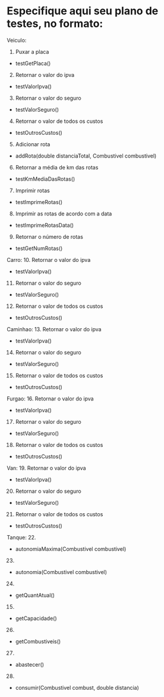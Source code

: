 # Especifique aqui seu plano de testes, no formato:

Veiculo:
1. Puxar a placa
  - testGetPlaca()
2. Retornar o valor do ipva
  - testValorIpva()
3. Retornar o valor do seguro
  - testValorSeguro()
4. Retornar o valor de todos os custos
  - testOutrosCustos()
5. Adicionar rota
  - addRota(double distanciaTotal, Combustivel combustivel)
6. Retornar a média de km das rotas
  - testKmMediaDasRotas()
7. Imprimir rotas
  - testImprimeRotas()
8. Imprimir as rotas de acordo com a data
  - testImprimeRotasData()
9. Retornar o número de rotas
  - testGetNumRotas()

Carro:
10. Retornar o valor do ipva
  - testValorIpva()
11. Retornar o valor do seguro
  - testValorSeguro()
12. Retornar o valor de todos os custos
  - testOutrosCustos()

Caminhao:
13. Retornar o valor do ipva
  - testValorIpva()
14. Retornar o valor do seguro
  - testValorSeguro()
15. Retornar o valor de todos os custos
  - testOutrosCustos()

Furgao:
16. Retornar o valor do ipva
  - testValorIpva()
17. Retornar o valor do seguro
  - testValorSeguro()
18. Retornar o valor de todos os custos
  - testOutrosCustos()
 
Van:
19. Retornar o valor do ipva
  - testValorIpva()
20. Retornar o valor do seguro
  - testValorSeguro()
21. Retornar o valor de todos os custos
  - testOutrosCustos()

Tanque:
22. 
  - autonomiaMaxima(Combustivel combustivel)
23. 
  - autonomia(Combustivel combustivel)
24. 
  - getQuantAtual()
15. 
  - getCapacidade()
26. 
  - getCombustiveis()
27. 
  - abastecer()
28. 
  - consumir(Combustivel combust, double distancia)
